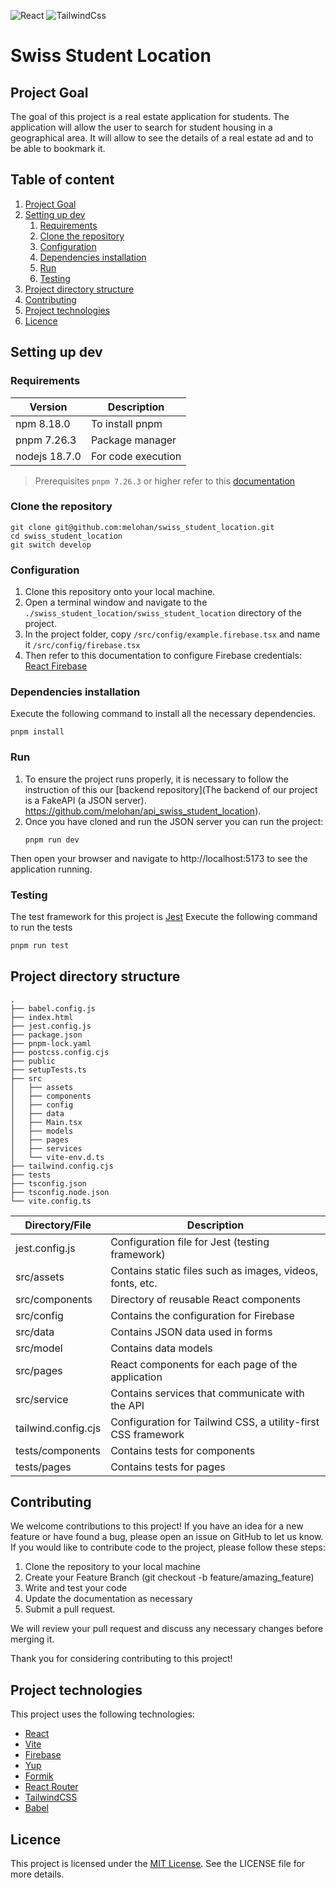 ![React](https://img.shields.io/badge/React-20232A?style=for-the-badge&logo=react&logoColor=61DAFB)
![TailwindCss](https://img.shields.io/badge/Tailwind_CSS-38B2AC?style=for-the-badge&logo=tailwind-css&logoColor=white)

# Swiss Student Location

## Project Goal

The goal of this project is a real estate application for students. The application will allow the user to search for
student housing in a geographical area. It will allow to see the details of a real estate ad and to be able to bookmark
it.


## Table of content


1. [Project Goal](#project-goal)
2. [Setting up dev](#setting-up-dev)
   1. [Requirements](#requirements)
   2. [Clone the repository](#clone-the-repository)
   3. [Configuration](#configuration)
   4. [Dependencies installation](#dependencies-installation)
   5. [Run](#run)
   6. [Testing](#testing)
3. [Project directory structure](#project-directory-structure)
4. [Contributing](#contributing)
5. [Project technologies](#project-technologies)
6. [Licence](#licence)

## Setting up dev

### Requirements

| Version       | Description        |
|---------------|--------------------|
| npm 8.18.0    | To install pnpm    |
| pnpm 7.26.3   | Package manager    |
| nodejs 18.7.0 | For code execution |

> Prerequisites `pnpm 7.26.3` or higher refer to this [documentation](https://pnpm.io/installation)

### Clone the repository

```shell
git clone git@github.com:melohan/swiss_student_location.git
cd swiss_student_location
git switch develop
```

### Configuration

1. Clone this repository onto your local machine.
2. Open a terminal window and navigate to the `./swiss_student_location/swiss_student_location` directory of the project.
3. In the project folder, copy `/src/config/example.firebase.tsx` and name it `/src/config/firebase.tsx`
4. Then refer to this documentation to configure Firebase credentials: [React Firebase](https://github.com/melohan/swiss_student_location/wiki/2---REACT-Firebase)

### Dependencies installation

Execute the following command to install all the necessary dependencies.

```shell
pnpm install
```

### Run

1. To ensure the project runs properly, it is necessary to follow the instruction of this our [backend repository](The backend of our project is a FakeAPI (a JSON server).
   https://github.com/melohan/api_swiss_student_location).
2. Once you have cloned and run the JSON server you can run the project:
   ```shell
   pnpm run dev
   ```
Then open your browser and navigate to http://localhost:5173 to see the application running.

### Testing

The test framework for this project is [Jest](https://jestjs.io/docs/tutorial-react)
Execute the following command to run the tests

```sh
pnpm run test
```


## Project directory structure


```shell
.
├── babel.config.js
├── index.html
├── jest.config.js
├── package.json
├── pnpm-lock.yaml
├── postcss.config.cjs
├── public
├── setupTests.ts
├── src
│   ├── assets
│   ├── components
│   ├── config
│   ├── data
│   ├── Main.tsx
│   ├── models
│   ├── pages
│   ├── services
│   └── vite-env.d.ts
├── tailwind.config.cjs
├── tests 
├── tsconfig.json
├── tsconfig.node.json
└── vite.config.ts

```


| Directory/File      | Description                                                   |
|---------------------|---------------------------------------------------------------|
| jest.config.js      | Configuration file for Jest (testing framework)               |
| src/assets          | Contains static files such as images, videos, fonts, etc.     |
| src/components      | Directory of reusable React components                        |
| src/config          | Contains the configuration for Firebase                       |
| src/data            | Contains JSON data used in forms                              |
| src/model           | Contains data models                                          |
| src/pages           | React components for each page of the application             |
| src/service         | Contains services that communicate with the API               |
| tailwind.config.cjs | Configuration for Tailwind CSS, a utility-first CSS framework |
| tests/components    | Contains tests for components                                 |
| tests/pages         | Contains tests for pages                                      |

## Contributing

We welcome contributions to this project! If you have an idea for a new feature or have found a bug, please open
an issue on GitHub to let us know.
If you would like to contribute code to the project, please follow these steps:

1. Clone the repository to your local machine
2. Create your Feature Branch (git checkout -b feature/amazing_feature)
3. Write and test your code
4. Update the documentation as necessary
5. Submit a pull request. 

We will review your pull request and discuss any necessary changes before merging it.

Thank you for considering contributing to this project!

## Project technologies

This project uses the following technologies:

- [React](https://17.reactjs.org/docs/getting-started.html)
- [Vite](https://vitejs.dev/guide/)
- [Firebase](https://firebase.google.com/docs/guides)
- [Yup](https://www.npmjs.com/package/yup)
- [Formik](https://formik.org/docs/overview)
- [React Router](https://reacttraining.com/blog/react-router-v6-pre)
- [TailwindCSS](https://flowbite.com/docs/getting-started/quickstart/)
- [Babel](https://babeljs.io/docs/config-files)

## Licence

This project is licensed under the [MIT License](https://opensource.org/licenses/MIT). See the LICENSE file for more details.
